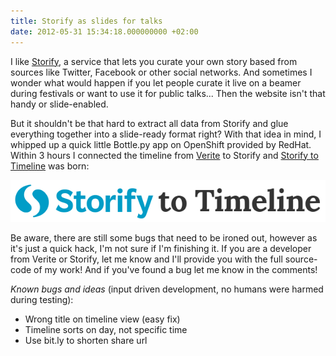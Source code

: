 ```yaml
---
title: Storify as slides for talks
date: 2012-05-31 15:34:18.000000000 +02:00
---
```

I like [Storify](http://storify.com), a service that lets you curate your own story based from sources like Twitter, Facebook or other social networks. And sometimes I wonder what would happen if you let people curate it live on a beamer during festivals or want to use it for public talks... Then the website isn't that handy or slide-enabled.

But it shouldn't be that hard to extract all data from Storify and glue everything together into a slide-ready format right? With that idea in mind, I whipped up a quick little Bottle.py app on OpenShift provided by RedHat. Within 3 hours I connected the timeline from [Verite](http://timeline.verite.co) to Storify and [Storify to Timeline](http://timeline-joost.rhcloud.com/) was born:

[![](/img/Storify-to-Timeline.png "Storify to Timeline")](http://timeline-joost.rhcloud.com/)

Be aware, there are still some bugs that need to be ironed out, however as it's just a quick hack, I'm not sure if I'm finishing it. If you are a developer from Verite or Storify, let me know and I'll provide you with the full source-code of my work! And if you've found a bug let me know in the comments!

_Known bugs and ideas_ (input driven development, no humans were harmed during testing):

*   Wrong title on timeline view (easy fix)
*   Timeline sorts on day, not specific time
*   Use bit.ly to shorten share url